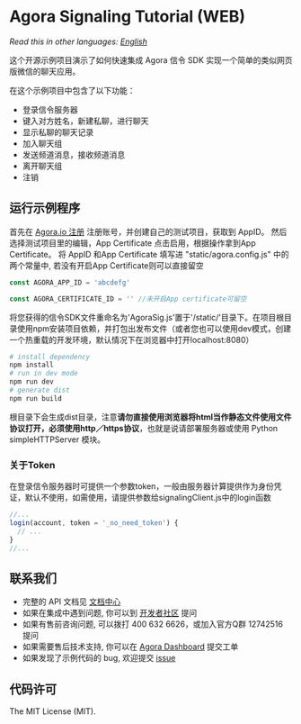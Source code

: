 # Agora Signaling Tutorial (WEB)

*Read this in other languages: [English](README.md)*

这个开源示例项目演示了如何快速集成 Agora 信令 SDK 实现一个简单的类似网页版微信的聊天应用。

在这个示例项目中包含了以下功能：

- 登录信令服务器
- 键入对方姓名，新建私聊，进行聊天
- 显示私聊的聊天记录
- 加入聊天组
- 发送频道消息，接收频道消息
- 离开聊天组
- 注销

## 运行示例程序
首先在 [Agora.io 注册](https://dashboard.agora.io/cn/signup/) 注册账号，并创建自己的测试项目，获取到 AppID。
然后选择测试项目里的编辑，App Certificate 点击启用，根据操作拿到App Certificate。
将 AppID 和App Certificate 填写进 "static/agora.config.js" 中的两个常量中, 若没有开启App Certificate则可以直接留空

``` javascript
const AGORA_APP_ID = 'abcdefg'

const AGORA_CERTIFICATE_ID = '' //未开启App certificate可留空
```

将您获得的信令SDK文件重命名为'AgoraSig.js'置于'/static/'目录下。在项目根目录使用npm安装项目依赖，并打包出发布文件（或者您也可以使用dev模式，创建一个热重载的开发环境，默认情况下在浏览器中打开localhost:8080）

``` bash
# install dependency
npm install
# run in dev mode
npm run dev
# generate dist
npm run build
```
根目录下会生成dist目录，注意**请勿直接使用浏览器将html当作静态文件使用文件协议打开，必须使用http／https协议**，也就是说请部署服务器或使用 Python simpleHTTPServer 模块。

### 关于Token
在登录信令服务器时可提供一个参数token，一般由服务器计算提供作为身份凭证，默认不使用，如需使用，请提供参数给signalingClient.js中的login函数  

``` javascript
//... 
login(account, token = '_no_need_token') {
  // ...
}
//... 
```

## 联系我们
- 完整的 API 文档见 [文档中心](https://docs.agora.io/cn/)
- 如果在集成中遇到问题, 你可以到 [开发者社区](https://dev.agora.io/cn/) 提问
- 如果有售前咨询问题, 可以拨打 400 632 6626，或加入官方Q群 12742516 提问
- 如果需要售后技术支持, 你可以在 [Agora Dashboard](https://dashboard.agora.io) 提交工单
- 如果发现了示例代码的 bug, 欢迎提交 [issue](https://github.com/Signaling/issues)

## 代码许可
The MIT License (MIT).